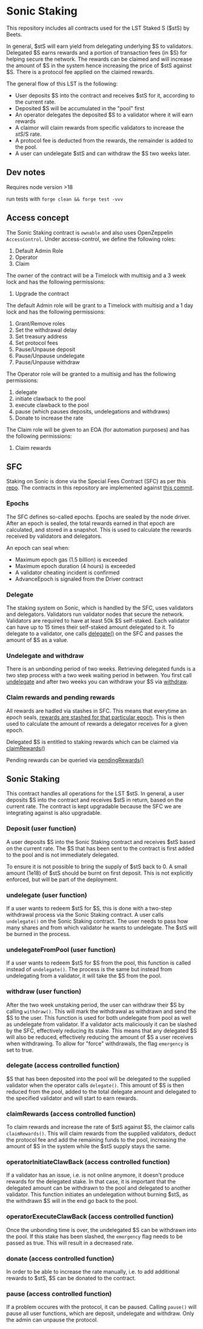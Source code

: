 # Sonic Staking

This repository includes all contracts used for the LST Staked S ($stS) by Beets.

In general, $stS will earn yield from delegating underlying $S to validators. Delegated $S earns rewards and a portion of transaction fees (in $S) for helping secure the network. The rewards can be claimed and will increase the amount of $S in the system hence increasing the price of $stS against $S. There is a protocol fee applied on the claimed rewards.

The general flow of this LST is the following:

- User deposits $S into the contract and receives $stS for it, according to the current rate.
- Deposited $S will be accumulated in the "pool" first
- An operator delegates the deposited $S to a validator where it will earn rewards
- A claimor will claim rewards from specific validators to increase the $stS/$S rate.
- A protocol fee is deducted from the rewards, the remainder is added to the pool.
- A user can undelegate $stS and can withdraw the $S two weeks later.

## Dev notes

Requires node version >18

run tests with `forge clean && forge test -vvv`

## Access concept

The Sonic Staking contract is `ownable` and also uses OpenZeppelin `AccessControl`. Under access-control, we define the following roles:

1. Default Admin Role
2. Operator
3. Claim

The owner of the contract will be a Timelock with multisig and a 3 week lock and has the following permissions:

1. Upgrade the contract

The default Admin role will be grant to a Timelock with multisig and a 1 day lock and has the following permissions:

1. Grant/Remove roles
2. Set the withdrawal delay
3. Set treasury address
4. Set protocol fees
5. Pause/Unpause deposit
6. Pause/Unpause undelegate
7. Pause/Unpause withdraw

The Operator role will be granted to a multisig and has the following permissions:

1. delegate
2. initiate clawback to the pool
3. execute clawback to the pool
4. pause (which pauses deposits, undelegations and withdraws)
5. Donate to increase the rate

The Claim role will be given to an EOA (for automation purposes) and has the following permissions:

1. Claim rewards

## SFC

Staking on Sonic is done via the Special Fees Contract (SFC) as per this [repo](https://github.com/Fantom-foundation/opera-sfc). The contracts in this repository are implemented against [this commit](https://github.com/Fantom-foundation/opera-sfc/tree/8c700e0ef1224cdb29e8afed6ea89eacdfba9dd7).

### Epochs

The SFC defines so-called epochs. Epochs are sealed by the node driver. After an epoch is sealed, the total rewards earned in that epoch are calculated, and stored in a snapshot. This is used to calculate the rewards received by validators and delegators.

An epoch can seal when:

- Maximum epoch gas (1.5 billion) is exceeded
- Maximum epoch duration (4 hours) is exceeded
- A validator cheating incident is confirmed
- AdvanceEpoch is signaled from the Driver contract

### Delegate

The staking system on Sonic, which is handled by the SFC, uses validators and delegators. Validators run validator nodes that secure the network. Validators are required to have at least 50k $S self-staked. Each validator can have up to 15 times their self-staked amount delegated to it. To delegate to a validator, one calls [delegate()](https://github.com/Fantom-foundation/opera-sfc/blob/8c700e0ef1224cdb29e8afed6ea89eacdfba9dd7/contracts/sfc/SFC.sol#L392) on the SFC and passes the amount of $S as a value.

### Undelegate and withdraw

There is an unbonding period of two weeks. Retrieving delegated funds is a two step process with a two week waiting period in between. You first call [undelegate](https://github.com/Fantom-foundation/opera-sfc/blob/8c700e0ef1224cdb29e8afed6ea89eacdfba9dd7/contracts/sfc/SFC.sol#L466) and after two weeks you can withdraw your $S via [withdraw](https://github.com/Fantom-foundation/opera-sfc/blob/8c700e0ef1224cdb29e8afed6ea89eacdfba9dd7/contracts/sfc/SFC.sol#L398).

### Claim rewards and pending rewards

All rewards are hadled via stashes in SFC. This means that everytime an epoch seals, [rewards are stashed for that particular epoch](https://github.com/Fantom-foundation/opera-sfc/blob/8c700e0ef1224cdb29e8afed6ea89eacdfba9dd7/contracts/sfc/SFC.sol#L308). This is then used to calculate the amount of rewards a delegator receives for a given epoch.

Delegated $S is entitled to staking rewards which can be claimed via [claimRewards()](https://github.com/Fantom-foundation/opera-sfc/blob/8c700e0ef1224cdb29e8afed6ea89eacdfba9dd7/contracts/sfc/SFC.sol#L448)

Pending rewards can be queried via [pendingRewards()](https://github.com/Fantom-foundation/opera-sfc/blob/8c700e0ef1224cdb29e8afed6ea89eacdfba9dd7/contracts/sfc/SFC.sol#L448)

## Sonic Staking

This contract handles all operations for the LST $stS. In general, a user deposits $S into the contract and receives $stS in return, based on the current rate.
The contract is kept upgradable because the SFC we are integrating against is also upgradable.

### Deposit (user function)

A user deposits $S into the Sonic Staking contract and receives $stS based on the current rate. The $S that has been sent to the contract is first added to the pool and is not immediately delegated.

To ensure it is not possible to bring the supply of $stS back to 0. A small amount (1e18) of $stS should be burnt on first deposit. This is not explicitly enforced, but will be part of the deployment.

### undelegate (user function)

If a user wants to redeem $stS for $S, this is done with a two-step withdrawal process via the Sonic Staking contract. A user calls `undelegate()` on the Sonic Staking contract. The user needs to pass how many shares and from which validator he wants to undelegate. The $stS will be burned in the process.

### undelegateFromPool (user function)

If a user wants to redeem $stS for $S from the pool, this function is called instead of `undelegate()`. The process is the same but instead from undelegating from a validator, it will take the $S from the pool.

### withdraw (user function)

After the two week unstaking period, the user can withdraw their $S by calling `withdraw()`. This will mark the withdrawal as withdrawn and send the $S to the user. This function is used for both undelegate from pool as well as undelegate from validator.
If a validator acts maliciously it can be slashed by the SFC, effectively reducing its stake. This means that any delegated $S will also be reduced, effectively reducing the amount of $S a user receives when withdrawing. To allow for "force" withdrawals, the flag `emergency` is set to true.

### delegate (access controlled function)

$S that has been deposited into the pool will be delegated to the supplied validator when the operator calls `delegate()`. This amount of $S is then reduced from the pool, added to the total delegate amount and delegated to the specified validator and will start to earn rewards.

### claimRewards (access controlled function)

To claim rewards and increase the rate of $stS against $S, the claimor calls `claimRewards()`. This will claim rewards from the supplied validators, deduct the protocol fee and add the remaining funds to the pool, increasing the amount of $S in the system while the $stS supply stays the same.

### operatorInitiateClawBack (access controlled function)

If a validator has an issue, i.e. is not online anymore, it doesn't produce rewards for the delegated stake. In that case, it is important that the delegated amount can be withdrawn to the pool and delegated to another validator. This function initiates an undelegation without burning $stS, as the withdrawn $S will in the end go back to the pool.

### operatorExecuteClawBack (access controlled function)

Once the unbonding time is over, the undelegated $S can be withdrawn into the pool. If this stake has been slashed, the `emergency` flag needs to be passed as true. This will result in a decreased rate.

### donate (access controlled function)

In order to be able to increase the rate manually, i.e. to add additional rewards to $stS, $S can be donated to the contract.

### pause (access controlled function)

If a problem occures with the protocol, it can be paused. Calling `pause()` will pause all user functions, which are deposit, undelegate and withdraw. Only the admin can unpause the protocol.
